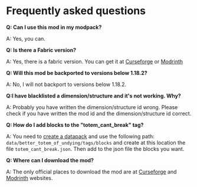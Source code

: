# Frequently asked questions

**Q: Can I use this mod in my modpack?**

A: Yes, you can.

**Q: Is there a Fabric version?**

A: Yes, there is a fabric version. You can get it at [Curseforge](https://www.curseforge.com/minecraft/mc-mods/better-totem-of-undying-fabric) or [Modrinth](https://modrinth.com/mod/better-totem-of-undying-fabric)

**Q: Will this mod be backported to versions below 1.18.2?**

A: No, I will not backport to versions below 1.18.2.

**Q:I have blacklisted a dimension/structure and it's not working. Why?**

A: Probably you have written the dimension/structure id wrong. Please check if you have written the mod id and the dimension/structure id correct.

**Q: How do I add blocks to the "totem_cant_break" tag?**

A: You need to [create a datapack](https://minecraft.fandom.com/wiki/Tutorials/Creating_a_data_pack) and use the following path: `data/better_totem_of_undying/tags/blocks` and create at this location the file `totem_cant_break.json`. Then add to the json file the blocks you want.

**Q: Where can I download the mod?**

A: The only official places to download the mod are at [Curseforge](https://www.curseforge.com/minecraft/mc-mods/better-totem-of-undying) and [Modrinth](https://modrinth.com/mod/better-totem-of-undying) websites.
